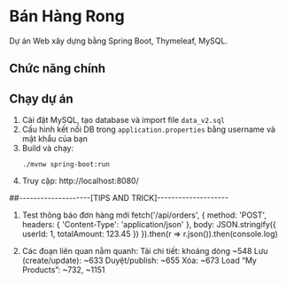 # Bán Hàng Rong

Dự án Web xây dựng bằng Spring Boot, Thymeleaf, MySQL.

## Chức năng chính

## Chạy dự án
1. Cài đặt MySQL, tạo database và import file `data_v2.sql`
2. Cấu hình kết nối DB trong `application.properties` bằng username và mật khẩu của bạn
3. Build và chạy:
   ```
   ./mvnw spring-boot:run
   ```
4. Truy cập: http://localhost:8080/

##--------------------[TIPS AND TRICK]--------------------
1. Test thông báo đơn hàng mới 
fetch('/api/orders', {
  method: 'POST',
  headers: { 'Content-Type': 'application/json' },
  body: JSON.stringify({ userId: 1, totalAmount: 123.45 })
}).then(r => r.json()).then(console.log)

2. Các đoạn liên quan nằm quanh:
Tải chi tiết: khoảng dòng ~548
Lưu (create/update): ~633
Duyệt/publish: ~655
Xóa: ~673
Load “My Products”: ~732, ~1151

